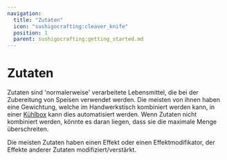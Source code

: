 ```yaml
---
navigation:
  title: "Zutaten"
  icon: "sushigocrafting:cleaver_knife"
  position: 1
  parent: sushigocrafting:getting_started.md
---
```


# Zutaten

Zutaten sind 'normalerweise' verarbeitete Lebensmittel, die bei der Zubereitung von Speisen verwendet werden. Die meisten von ihnen haben eine Gewichtung, welche im Handwerkstisch kombiniert werden kann, in einer [Kühlbox](../cooler_box.md) kann dies automatisiert werden.
Wenn Zutaten nicht kombiniert werden, könnte es daran liegen, dass sie die maximale Menge überschreiten.

Die meisten Zutaten haben einen Effekt oder einen Effektmodifikator, der Effekte anderer Zutaten modifiziert/verstärkt.

